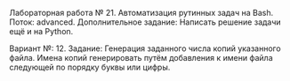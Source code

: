 Лабораторная работа № 21. Автоматизация рутинных задач на Bash.
Поток: advanced.
Дополнительное задание: Написать решение задачи ещё и на Python.

Вариант №: 12.
Задание: Генерация заданного числа копий указанного файла.
Имена копий генерировать путём добавления к имени файла следующей по порядку буквы или цифры.
